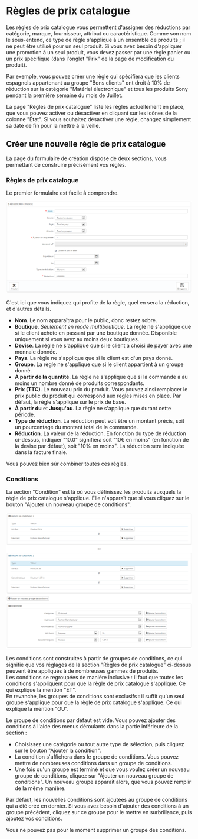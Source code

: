 # Règles de prix catalogue

Les règles de prix catalogue vous permettent d'assigner des réductions par catégorie, marque, fournisseur, attribut ou caractéristique. Comme son nom le sous-entend, ce type de règle s'applique à un ensemble de produits ; il ne peut être utilisé pour un seul produit. Si vous avez besoin d'appliquer une promotion à un seul produit, vous devez passer par une règle panier ou un prix spécifique (dans l'onglet "Prix" de la page de modification du produit).

Par exemple, vous pouvez créer une règle qui spécifiera que les clients espagnols appartenant au groupe "Bons clients" ont droit à 10% de réduction sur la catégorie "Matériel électronique" et tous les produits Sony pendant la première semaine du mois de Juillet.

La page "Règles de prix catalogue" liste les règles actuellement en place, que vous pouvez activer ou désactiver en cliquant sur les icônes de la colonne "État". Si vous souhaitez désactiver une règle, changez simplement sa date de fin pour la mettre à la veille.

## Créer une nouvelle règle de prix catalogue <a href="#reglesdeprixcatalogue-creerunenouvelleregledeprixcatalogue" id="reglesdeprixcatalogue-creerunenouvelleregledeprixcatalogue"></a>

La page du formulaire de création dispose de deux sections, vous permettant de construire précisément vos règles.

### Règles de prix catalogue <a href="#reglesdeprixcatalogue-reglesdeprixcatalogue.1" id="reglesdeprixcatalogue-reglesdeprixcatalogue.1"></a>

Le premier formulaire est facile à comprendre.

![](../../../.gitbook/assets/23789620.png)

C'est ici que vous indiquez qui profite de la règle, quel en sera la réduction, et d'autres détails.

* **Nom**. Le nom apparaîtra pour le public, donc restez sobre.
* **Boutique**. _Seulement en mode multiboutique_. La règle ne s'applique que si le client achète en passant par une boutique donnée. Disponible uniquement si vous avez au moins deux boutiques.
* **Devise**. La règle ne s'applique que si le client a choisi de payer avec une monnaie donnée.
* **Pays**. La règle ne s'applique que si le client est d'un pays donné.
* **Groupe**. La règle ne s'applique que si le client appartient à un groupe donné.
* **À partir de la quantité**. La règle ne s'applique que si la commande a au moins un nombre donné de produits correspondants.
* **Prix (TTC)**. Le nouveau prix du produit. Vous pouvez ainsi remplacer le prix public du produit qui correspond aux règles mises en place. Par défaut, la règle s'applique sur le prix de base.
* **À partir du** et **Jusqu'au**. La règle ne s'applique que durant cette période.
* **Type de réduction**. La réduction peut soit être un montant précis, soit un pourcentage du montant total de la commande.
* **Réduction**. La valeur de la réduction. En fonction du type de réduction ci-dessus, indiquer "10.0" signifiera soit "10€ en moins" (en fonction de la devise par défaut), soit "10% en moins". La réduction sera indiquée dans la facture finale.

Vous pouvez bien sûr combiner toutes ces règles.

### Conditions <a href="#reglesdeprixcatalogue-conditions" id="reglesdeprixcatalogue-conditions"></a>

La section "Condition" est là où vous définissez les produits auxquels la règle de prix catalogue s'applique. Elle n'apparaît que si vous cliquez sur le bouton "Ajouter un nouveau groupe de conditions".

![](../../../.gitbook/assets/23789622.png)

Les conditions sont construites à partir de groupes de conditions, ce qui signifie que vos réglages de la section "Règles de prix catalogue" ci-dessus peuvent être appliqués à de nombreuses gammes de produits.\
Les conditions se regroupées de manière inclusive : il faut que toutes les conditions s'appliquent pour que la règle de prix catalogue s'applique. Ce qui explique la mention "ET".\
En revanche, les groupes de conditions sont exclusifs : il suffit qu'un seul groupe s'applique pour que la règle de prix catalogue s'applique. Ce qui explique la mention "OU".

Le groupe de conditions par défaut est vide. Vous pouvez ajouter des conditions à l'aide des menus déroulants dans la partie inférieure de la section :

* Choisissez une catégorie ou tout autre type de sélection, puis cliquez sur le bouton "Ajouter la condition".
* La condition s'affichera dans le groupe de conditions. Vous pouvez mettre de nombreuses conditions dans un groupe de conditions.
* Une fois qu'un groupe est terminé et que vous voulez créer un nouveau groupe de conditions, cliquez sur "Ajouter un nouveau groupe de conditions". Un nouveau groupe apparaît alors, que vous pouvez remplir de la même manière.

Par défaut, les nouvelles conditions sont ajoutées au groupe de conditions qui a été créé en dernier. Si vous avez besoin d'ajouter des conditions à un groupe précédent, cliquez sur ce groupe pour le mettre en surbrillance, puis ajoutez vos conditions.

Vous ne pouvez pas pour le moment supprimer un groupe des conditions.
